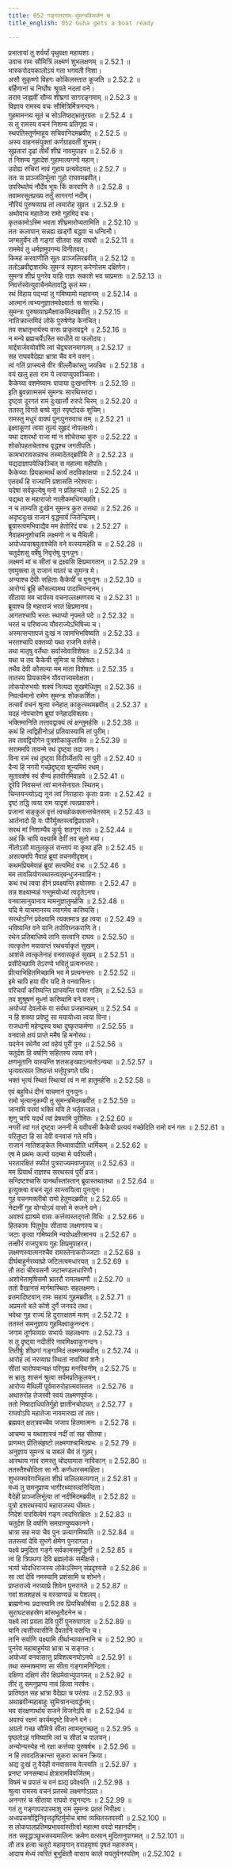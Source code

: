 ```yaml
---
title: 052 गङ्गातरणम्-सुमन्त्रविसर्जनं च
title_english: 052 Guha gets a boat ready

---
```

<div class="audioEmbed"  caption="श्रीराम-हरिसीताराममूर्ति-घनपाठिभ्यां वचनम्" src="https://archive.org/download/Ramayana-recitation-Sriram-harisItArAmamUrti-Ghanapaati-v2/Kanda_2/Kanda_2_AYK-052-Gangaa_Tharanam_Sumantra_Visarjanam_cha.mp3"></div>

  
प्रभातायां तु शर्वर्यां पृथुवक्षा महायशाः।  
उवाच रामः सौमित्रिं लक्ष्मणं शुभलक्षणम् ॥ 2.52.1 ॥   
भास्करोदयकालोऽयं गता भगवती निशा।  
असौ सुकृष्णो विहगः कोकिलस्तात कूजति ॥ 2.52.2 ॥   
बर्हिणानां च निर्घोषः श्रूयते नदतां वने।  
तराम जाह्नवीं सौम्य शीघ्रगां सागरङ्गमाम् ॥ 2.52.3 ॥   
विज्ञाय रामस्य वचः सौमित्रिर्मित्रनन्दनः।  
गुहमामन्त्र्य सूतं च सोऽतिष्ठद्भ्रातुरग्रतः ॥ 2.52.4 ॥   
स तु रामस्य वचनं निशम्य प्रतिगृह्य च।  
स्थपतिस्तूर्णमाहूय सचिवानिदमब्रवीत् ॥ 2.52.5 ॥   
अस्य वाहनसंयुक्तां कर्णग्राहवतीं शुभाम्।  
सुप्रतारां दृढां तीर्थे शीघ्रं नावमुपाहर ॥ 2.52.6 ॥   
तं निशम्य गुहादेशं गुहामात्यगणो महान्।  
उपोह्य रुचिरां नावं गुहाय प्रत्यवेदयत् ॥ 2.52.7 ॥   
ततः स प्राञ्जलिर्भूत्वा गुहो राघवमब्रवीत्।  
उपस्थितेयं नौर्देव भूयः किं करवाणि ते ॥ 2.52.8 ॥   
तवामरसुतप्रख्य तर्तुं सागरगां नदीम्।  
नौरियं पुरुषव्याघ्र तां त्वमारोह सुव्रत ॥ 2.52.9 ॥   
अथोवाच महातेजा रामो गुहमिदं वचः।  
कृतकामोऽस्मि भवता शीघ्रमारोप्यतामिति ॥ 2.52.10 ॥   
ततः कलापान् सन्नह्य खड्गौ बद्ध्वा च धन्विनौ।  
जग्मतुर्येन तौ गङ्गां सीतया सह राघवौ ॥ 2.52.11 ॥   
राममेवं तु धर्मज्ञमुपगम्य विनीतवत्।  
किमहं करवाणीति सूतः प्राञ्जलिरब्रवीत् ॥ 2.52.12 ॥   
ततोऽब्रवीद्दाशरथिः सुमन्त्रं स्पृशन् करेणोत्तम दक्षिणेन।  
सुमन्त्र शीघ्रं पुनरेव याहि राज्ञः सकाशे भव चाप्रमत्तः ॥ 2.52.13 ॥   
निवर्त्तस्वेत्युवाचैनमेतावद्धि कृतं मम।  
रथं विहाय पद्भ्यां तु गमिष्यामो महावनम् ॥ 2.52.14 ॥   
आत्मानं त्वभ्यनुज्ञातमवेक्ष्यार्तः स सारथिः।  
सुमन्त्रः पुरुषव्याघ्रमैक्ष्वाकमिदमब्रवीत् ॥ 2.52.15 ॥   
नातिक्रान्तमिदं लोके पुरुषेणेह केनचित्।  
तव सभ्रातृभार्यस्य वासः प्राकृतवद्वने ॥ 2.52.16 ॥   
न मन्ये ब्रह्मचर्येऽस्ति स्वधीते वा फलोदयः।  
मार्द्दवार्जवयोर्वापि त्वां चेद्व्यसनमागतम् ॥ 2.52.17 ॥   
सह राघववैदेह्या भ्रात्रा चैव वने वसन्।  
त्वं गतिं प्राप्स्यसे वीर त्रील्लोँकांस्तु जयन्निव ॥ 2.52.18 ॥   
वयं खलु हता राम ये त्वयाप्युपवञ्चिताः।  
कैकेय्या वशमेष्यामः पापाया दुःखभागिनः ॥ 2.52.19 ॥   
इति ब्रुवन्नात्मसमं सुमन्त्रः सारथिस्तदा।  
दृष्ट्वा दूरगतं रामं दुःखार्त्तो रुरुदे चिरम् ॥ 2.52.20 ॥   
ततस्तु विगते बाष्पे सूतं स्पृष्टोदकं शुचिम्।  
रामस्तु मधुरं वाक्यं पुनःपुनरुवाच तम् ॥ 2.52.21 ॥   
इक्ष्वाकूणां त्वया तुल्यं सुहृदं नोपलक्षये।  
यथा दशरथो राजा मां न शोचेत्तथा कुरु ॥ 2.52.22 ॥   
शोकोपहतचेताश्च वृद्धश्च जगतीपतिः।  
कामभारावसन्नश्च तस्मादेतद्ब्रवीमि ते ॥ 2.52.23 ॥   
यद्यदाज्ञापयेत्किञ्चित् स महात्मा महीपतिः।  
कैकेय्याः प्रियकामार्थं कार्यं तदविकांक्षया ॥ 2.52.24 ॥   
एतदर्थं हि राज्यानि प्रशासति नरेश्वराः।  
यदेषां सर्वकृत्येषु मनो न प्रतिहन्यते ॥ 2.52.25 ॥   
यद्यथा स महाराजो नालीकमधिगच्छति।  
न च ताम्यति दुःखेन सुमन्त्र कुरु तत्तथा ॥ 2.52.26 ॥   
अदृष्टदुःखं राजानं वृद्धमार्यं जितेन्द्रियम्।  
ब्रूयास्त्वमभिवाद्यैव मम हेतोरिदं वचः ॥ 2.52.27 ॥   
नैवाहमनुशोचामि लक्ष्मणो न च मैथिली।  
अयोध्यायाश्च्युताश्चेति वने वत्स्यामहेति च ॥ 2.52.28 ॥   
चतुर्दशसु वर्षेषु निवृत्तेषु पुनःपुनः।  
लक्ष्मणं मां च सीतां च द्रक्ष्यसि क्षिप्रमागतान् ॥ 2.52.29 ॥   
एवमुक्त्वा तु राजानं मातरं च सुमन्त्र मे।  
अन्याश्च देवीः सहिताः कैकेयीं च पुनःपुनः ॥ 2.52.30 ॥   
आरोग्यं ब्रूहि कौसल्यामथ पादाभिवन्दनम्।  
सीताया मम चार्यस्य वचनाल्लक्ष्मणस्य च ॥ 2.52.31 ॥   
ब्रूयाश्च हि महाराजं भरतं क्षिप्रमानय।  
आगतश्चापि भरतः स्थाप्यो नृपमते पदे ॥ 2.52.32 ॥   
भरतं च परिष्वज्य यौवराज्येऽभिषिच्य च।  
अस्मत्सन्तापजं दुःखं न त्वामभिभविष्यति ॥ 2.52.33 ॥   
भरतश्चापि वक्तव्यो यथा राजनि वर्त्तसे।  
तथा मातृषु वर्तेथाः सर्वास्वेवाविशेषतः ॥ 2.52.34 ॥   
यथा च तव कैकेयी सुमित्रा च विशेषतः।  
तथैव देवी कौसल्या मम माता विशेषतः ॥ 2.52.35 ॥   
तातस्य प्रियकामेन यौवराज्यमवेक्षता।  
लोकयोरुभयोः शक्यं नित्यदा सुखमेधितुम् ॥ 2.52.36 ॥   
निवर्त्यमानो रामेण सुमन्त्रः शोककर्शितः।  
तत्सर्वं वचनं श्रुत्वा स्नेहात् काकुत्स्थमब्रवीत् ॥ 2.52.37 ॥   
यदहं नोपचारेण ब्रूयां स्नेहादविक्लवः।  
भक्तिमानिति तत्तावद्वाक्यं त्वं क्षन्तुमर्हसि ॥ 2.52.38 ॥   
कथं हि त्वद्विहीनोऽहं प्रतियास्यामि तां पुरीम्।  
तव तावद्वियोगेन पुत्रशोकाकुलामिव ॥ 2.52.39 ॥   
सराममपि तावन्मे रथं दृष्ट्वा तदा जनः।  
विना रामं रथं दृष्ट्वा विदीर्य्येतापि सा पुरी ॥ 2.52.40 ॥   
दैन्यं हि नगरी गच्छेद्दृष्ट्वा शून्यमिमं रथम्।  
सूतावशेषं स्वं सैन्यं हतवीरमिवाहवे ॥ 2.52.41 ॥   
दूरेपि निवसन्तं त्वां मानसेनाग्रतः स्थितम्।  
चिन्तयन्त्योऽद्य नूनं त्वां निराहाराः कृताः प्रजाः ॥ 2.52.42 ॥   
दृष्टं तद्धि त्वया राम यादृशं त्वत्प्रवासने।  
प्रजानां सङ्कुलं वृत्तं त्वच्छोकक्लान्तचेतसाम् ॥ 2.52.43 ॥   
आर्तनादो हि यः पौरैर्मुक्तस्त्वद्विप्रवासने।  
सरथं मां निशाम्यैव कुर्युः शतगुणं ततः ॥ 2.52.44 ॥   
अहं किं चापि वक्ष्यामि देवीं तव सुतो मया।  
नीतोऽसौ मातुलकुलं सन्तापं मा कृथा इति ॥ 2.52.45 ॥   
असत्यमपि नैवाहं ब्रूयां वचनमीदृशम्।  
कथमप्रियमेवाहं ब्रूयां सत्यमिदं वचः ॥ 2.52.46 ॥   
मम तावन्नियोगस्थास्त्वद्बन्धुजनवाहिनः।  
कथं रथं त्वया हीनं प्रवक्ष्यन्ति हयोत्तमाः ॥ 2.52.47 ॥   
तन्न शक्ष्याम्यहं गन्तुमयोध्यां त्वदृतेऽनघ।  
वनवासानुयानाय मामनुज्ञातुमर्हसि ॥ 2.52.48 ॥   
यदि मे याचमानस्य त्यागमेव करिष्यसि।  
सरथोऽग्निं प्रवेक्ष्यामि त्यक्तमात्र इह त्वया ॥ 2.52.49 ॥   
भविष्यन्ति वने यानि तपोविघ्नकराणि ते।  
रथेन प्रतिबाधिष्ये तानि सत्त्वानि राघव ॥ 2.52.50 ॥   
त्वत्कृतेन मयावाप्तं रथचर्याकृतं सुखम्।  
आशंसे त्वत्कृतेनाहं वनवासकृतं सुखम् ॥ 2.52.51 ॥   
प्रसीदेच्छामि तेऽरण्ये भवितुं प्रत्यनन्तरः।  
प्रीत्याभिहितमिच्छामि भव मे प्रत्यनन्तरः ॥ 2.52.52 ॥   
इमे चापि हया वीर यदि ते वनवासिनः।  
परिचर्यां करिष्यन्ति प्राप्स्यन्ति परमां गतिम् ॥ 2.52.53 ॥   
तव शुश्रूषणं मूर्ध्ना करिष्यामि वने वसन्।  
अयोध्यां देवलोकं वा सर्वथा प्रजहाम्यहम् ॥ 2.52.54 ॥   
न हि शक्या प्रवेष्टुं सा मयायोध्या त्वया विना।  
राजधानी महेन्द्रस्य यथा दुष्कृतकर्मणा ॥ 2.52.55 ॥   
वनवासे क्षयं प्राप्ते ममैष हि मनोरथः।  
यदनेन रथेनैव त्वां वहेयं पुरीं पुनः ॥ 2.52.56 ॥   
चतुर्दश हि वर्षाणि सहितस्य त्वया वने।  
क्षणभूतानि यास्यन्ति शतसङ्ख्याऽन्यतोऽन्यथा ॥ 2.52.57 ॥   
भृत्यवत्सल तिष्ठन्तं भर्त्तृपुत्रगते पथि।  
भक्तं भृत्यं स्थितं स्थित्यां त्वं न मां हातुमर्हसि ॥ 2.52.58 ॥   
एवं बहुविधं दीनं याचमानं पुनःपुनः।  
रामो भृत्यानुकम्पी तु सुमन्त्रमिदमब्रवीत् ॥ 2.52.59 ॥   
जानामि परमां भक्तिं मयि ते भर्तृवत्सल।  
शृणु चापि यदर्थं त्वां प्रेषयामि पुरीमितः ॥ 2.52.60 ॥   
नगरीं त्वां गतं दृष्ट्वा जननी मे यवीयसी कैकेयी प्रत्ययं गच्छेदिति रामो वनं गतः ॥ 2.52.61 ॥   
परितुष्टा हि सा देवी वनवासं गते मयि।  
राजानं नातिशङ्केत मिथ्यावादीति धार्मिकम् ॥ 2.52.62 ॥   
एष मे प्रथमः कल्पो यदम्बा मे यवीयसी।  
भरतारक्षितं स्फीतं पुत्रराज्यमवाप्नुयात् ॥ 2.52.63 ॥   
मम प्रियार्थं राज्ञश्च सरथस्त्वं पुरीं व्रज।  
सन्दिष्टश्चासि यानर्थांस्तांस्तान् ब्रूयास्तथातथा ॥ 2.52.64 ॥   
इत्युक्त्वा वचनं सूतं सान्त्वयित्वा पुनःपुनः।  
गुहं वचनमक्लीबो रामो हेतुमदब्रवीत् ॥ 2.52.65 ॥   
नेदानीं गुह योग्योऽयं वासो मे सजने वने।  
अवश्यं ह्याश्रमे वासः कर्त्तव्यस्तद्गतो विधिः ॥ 2.52.66 ॥   
हितकामः पितुर्भूयः सीताया लक्ष्मणस्य च।  
जटाः कृत्वा गमिष्यामि न्यग्रोधक्षीरमानय ॥ 2.52.67 ॥   
तत्क्षीरं राजपुत्राय गुहः क्षिप्रमुपाहरत्।  
लक्ष्मणस्यात्मनश्चैव रामस्तेनाकरोज्जटाः ॥ 2.52.68 ॥   
दीर्घबाहुर्नरव्याघ्रो जटिलत्वमधारयत् ॥ 2.52.69 ॥   
तौ तदा चीरवसनौ जटामण्डलधारिणौ।  
अशोभेतामृषिसमौ भ्रातरौ रामलक्ष्मणौ ॥ 2.52.70 ॥   
ततो वैखानसं मार्गमास्थितः सहलक्ष्मणः।  
व्रतमादिष्टवान् रामः सहायं गुहमब्रवीत् ॥ 2.52.71 ॥   
अप्रमत्तो बले कोशे दुर्गे जनपदे तथा।  
भवेथा गुह राज्यं हि दुरारक्षतमं मतम् ॥ 2.52.72 ॥   
ततस्तं समनुज्ञाय गुहमिक्ष्वाकुनन्दनः।  
जगाम तूर्णमव्यग्रः सभार्यः सहलक्ष्मणः ॥ 2.52.73 ॥   
स तु दृष्ट्वा नदीतीरे नावमिक्ष्वाकुनन्दनः।  
तितीर्षुः शीघ्रगां गङ्गामिदं लक्ष्मणमब्रवीत् ॥ 2.52.74 ॥   
आरोहं त्वं नरव्याघ्र स्थितां नावमिमां शनैः।  
सीतां चारोपयान्वक्षं परिगृह्य मनस्विनीम् ॥ 2.52.75 ॥   
स भ्रातुः शासनं श्रुत्वा सर्वमप्रतिकूलयन्।  
आरोप्य मैथिलीं पूर्वमारुरोहात्मवांस्ततः ॥ 2.52.76 ॥   
अथारुरोह तेजस्वी स्वयं लक्ष्मणपूर्वजः।  
ततो निषादाधिपतिर्गुहो ज्ञातीनचोदयत् ॥ 2.52.77 ॥   
राघवोऽपि महातेजा नावमारुह्य तां ततः।  
ब्रह्मवत् क्षत्त्रवच्चैव जजाप हितमात्मनः ॥ 2.52.78 ॥   
आचम्य च यथाशास्त्रं नदीं तां सह सीतया।  
प्राणमत् प्रीतिसंहृष्टो लक्ष्मणश्चामितप्रभः ॥ 2.52.79 ॥   
अनुज्ञाय सुमन्त्रं च सबलं चैवं तं गुहम्।  
आस्थाय नावं रामस्तु चोदयामास नाविकान् ॥ 2.52.80 ॥   
ततस्तैश्चोदिता सा नौः कर्णधारसमाहिता।  
शुभस्फ्यवेगाभिहता शीघ्रं सलिलमत्यगात् ॥ 2.52.81 ॥   
मध्यं तु समनुप्राप्य भागीरथ्यास्त्वनिन्दिता।  
वैदेही प्राञ्जलिर्भूत्वा तां नदीमिदमब्रवीत् ॥ 2.52.82 ॥   
पुत्रो दशरथस्यायं महाराजस्य धीमतः।  
निदेशं पारयित्वेमं गङ्ग त्वदभिरक्षितः ॥ 2.52.83 ॥   
चतुर्दश हि वर्षाणि समग्राण्युष्यकानने।  
भ्रात्रा सह मया चैव पुनः प्रत्यागमिष्यति ॥ 2.52.84 ॥   
ततस्त्वां देवि सुभगे क्षेमेण पुनरागता।  
यक्ष्ये प्रमुदिता गङ्गे सर्वकामसमृद्धिनी ॥ 2.52.85 ॥   
त्वं हि त्रिपथगा देवि ब्रह्मलोकं समीक्षसे।  
भार्या चोदधिराजस्य लोकेऽस्मिन् संप्रदृश्यसे ॥ 2.52.86 ॥   
सा त्वां देवि नमस्यामि प्रशंसामि च शोभने।  
प्राप्तराज्ये नरव्याघ्रे शिवेन पुनरागते ॥ 2.52.87 ॥   
गवां शतशहस्रं च वस्त्राण्यन्नं च पेशलम्।  
ब्राह्मणेभ्यः प्रदास्यामि तव प्रियचिकीर्षया ॥ 2.52.88 ॥   
सुराघटसहस्रेण मांसभूतौदनेन च।  
यक्ष्ये त्वां प्रयता देवि पुरीं पुनरुपागता ॥ 2.52.89 ॥   
यानि त्वत्तीरवासीनि दैवतानि वसन्ति च।  
तानि सर्वाणि यक्ष्यामि तीर्थान्यायतनानि च ॥ 2.52.90 ॥   
पुनरेव महाबाहुर्मया भ्रात्रा च सङ्गतः।  
अयोध्यां वनवासात्तु प्रविशत्वनघोऽनघे ॥ 2.52.91 ॥   
तथा सम्भाषमाणा सा सीता गङ्गामनिन्दिता।  
दक्षिणा दक्षिणं तीरं क्षिप्रमेवाभ्युपागमत् ॥ 2.52.92 ॥   
तीरं तु समनुप्राप्य नावं हित्वा नरर्षभः।  
प्रातिष्ठत सह भ्रात्रा वैदेह्या च परंतपः ॥ 2.52.93 ॥   
अथाब्रवीन्महाबाहुः सुमित्रानन्दवर्द्धनम्।  
भव संरक्षणार्थाय सजने विजनेऽपि वा ॥ 2.52.94 ॥   
अवश्यं रक्षणं कार्यमदृष्टे विजने वने।  
अग्रतो गच्छ सौमित्रे सीता त्वामनुगच्छतु ॥ 2.52.95 ॥   
पृष्ठतोऽहं गमिष्यामि त्वां च सीतां च पालयन्।  
अन्योन्यस्येह नो रक्षा कर्त्तव्या पुरुषर्षभ ॥ 2.52.96 ॥   
न हि तावदतिक्रान्ता सुकरा काचन क्रिया।  
अद्य दुःखं तु वैदेही वनवासस्य वेत्स्यति ॥ 2.52.97 ॥   
प्रनष्ट जनसम्बाधं क्षेत्रारामविवर्जितम्।  
विषमं च प्रपातं च वनं ह्यद्य प्रवेक्ष्यति ॥ 2.52.98 ॥   
श्रुत्वा रामस्य वचनं प्रतस्थे लक्ष्मणोऽग्रतः।  
अनन्तरं च सीताया राघवो रघुनन्दनः ॥ 2.52.99 ॥   
गतं तु गङ्गापरपारमाशु रामं सुमन्त्रः प्रततं निरीक्ष्य।  
अध्वप्रकर्षाद्विनिवृत्तदृष्टिर्मुमोच बाष्पं व्यथितस्तपस्वी ॥ 2.52.100 ॥   
स लोकपालप्रतिमप्रभाववांस्तीर्त्वा महात्मा वरदो महानदीम्।  
ततः समृद्धाञ्छुभसस्यमालिनः क्रमेण वत्सान् मुदितानुपागमत् ॥ 2.52.101 ॥   
तौ तत्र हत्वा चतुरो महामृगान् वराहमृश्यं पृषतं महारुरुम्।  
आदाय मेध्यं त्वरितं बुभुक्षितौ वासाय काले ययतुर्वनस्पतिम् ॥ 2.52.102 ॥   